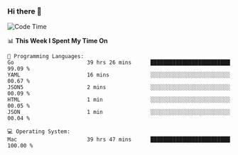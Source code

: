 ### Hi there 👋

<!--
**CrazyCollin/crazycollin** is a ✨ _special_ ✨ repository because its `README.md` (this file) appears on your GitHub profile.

Here are some ideas to get you started:

- 🔭 I’m currently working on ...
- 🌱 I’m currently learning ...
- 👯 I’m looking to collaborate on ...
- 🤔 I’m looking for help with ...
- 💬 Ask me about ...
- 📫 How to reach me: ...
- 😄 Pronouns: ...
- ⚡ Fun fact: ...
-->

<!--START_SECTION:waka-->
![Code Time](http://img.shields.io/badge/Code%20Time-4%2C293%20hrs%2031%20mins-blue)

📊 **This Week I Spent My Time On** 

```text
💬 Programming Languages: 
Go                       39 hrs 26 mins      █████████████████████████   99.09 % 
YAML                     16 mins             ░░░░░░░░░░░░░░░░░░░░░░░░░   00.67 % 
JSON5                    2 mins              ░░░░░░░░░░░░░░░░░░░░░░░░░   00.09 % 
HTML                     1 min               ░░░░░░░░░░░░░░░░░░░░░░░░░   00.05 % 
JSON                     1 min               ░░░░░░░░░░░░░░░░░░░░░░░░░   00.04 % 

💻 Operating System: 
Mac                      39 hrs 47 mins      █████████████████████████   100.00 % 
```


<!--END_SECTION:waka-->
